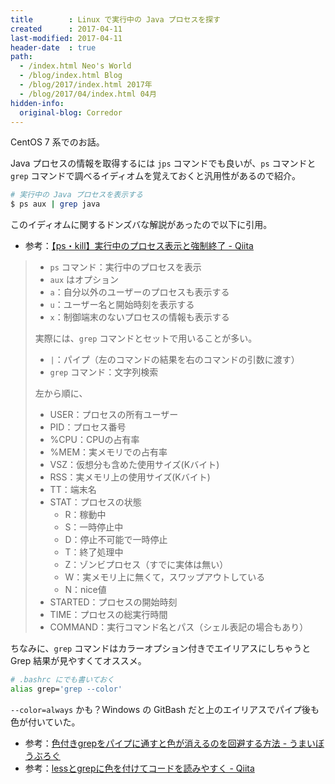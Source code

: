 ```yaml
---
title        : Linux で実行中の Java プロセスを探す
created      : 2017-04-11
last-modified: 2017-04-11
header-date  : true
path:
  - /index.html Neo's World
  - /blog/index.html Blog
  - /blog/2017/index.html 2017年
  - /blog/2017/04/index.html 04月
hidden-info:
  original-blog: Corredor
---
```


CentOS 7 系でのお話。

Java プロセスの情報を取得するには `jps` コマンドでも良いが、`ps` コマンドと `grep` コマンドで調べるイディオムを覚えておくと汎用性があるので紹介。

```bash
# 実行中の Java プロセスを表示する
$ ps aux | grep java
```

このイディオムに関するドンズバな解説があったので以下に引用。

- 参考：[【ps・kill】実行中のプロセス表示と強制終了 - Qiita](http://qiita.com/shuntaro_tamura/items/4016868bda604baeac3c)

> - `ps` コマンド：実行中のプロセスを表示
> - `aux` はオプション
> - `a`：自分以外のユーザーのプロセスも表示する
> - `u`：ユーザー名と開始時刻を表示する
> - `x`：制御端末のないプロセスの情報も表示する
> 
> 実際には、`grep` コマンドとセットで用いることが多い。
> 
> - `|`：パイプ（左のコマンドの結果を右のコマンドの引数に渡す）
> - `grep` コマンド：文字列検索
> 
> 左から順に、
> 
> - USER：プロセスの所有ユーザー
> - PID：プロセス番号
> - %CPU：CPUの占有率
> - %MEM：実メモリでの占有率
> - VSZ：仮想分も含めた使用サイズ(Kバイト)
> - RSS：実メモリ上の使用サイズ(Kバイト)
> - TT：端末名
> - STAT：プロセスの状態
>   - R：稼動中
>   - S：一時停止中
>   - D：停止不可能で一時停止
>   - T：終了処理中
>   - Z：ゾンビプロセス（すでに実体は無い）
>   - W：実メモリ上に無くて，スワップアウトしている
>   - N：nice値
> - STARTED：プロセスの開始時刻
> - TIME：プロセスの総実行時間
> - COMMAND：実行コマンド名とパス（シェル表記の場合もあり）

ちなみに、`grep` コマンドはカラーオプション付きでエイリアスにしちゃうと Grep 結果が見やすくてオススメ。

```bash
# .bashrc にでも書いておく
alias grep='grep --color'
```

`--color=always` かも？Windows の GitBash だと上のエイリアスでパイプ後も色が付いていた。

- 参考：[色付きgrepをパイプに通すと色が消えるのを回避する方法 - うまいぼうぶろぐ](http://hogem.hatenablog.com/entry/20090217/1234854706)
- 参考：[lessとgrepに色を付けてコードを読みやすく - Qiita](http://qiita.com/makisyu/items/a8c4231a95d92f02b73a)
